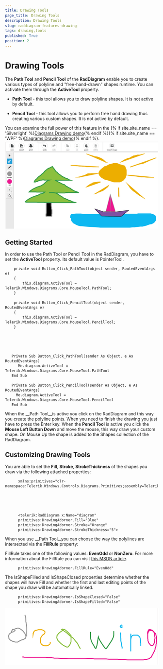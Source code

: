 ```yaml
---
title: Drawing Tools
page_title: Drawing Tools
description: Drawing Tools
slug: raddiagram-features-drawing
tags: drawing,tools
published: True
position: 2
---
```


# Drawing Tools



The __Path Tool__ and __Pencil Tool__ of the __RadDiagram__ enable you to create various types of polyline and "free-hand-drawn" shapes runtime. You can activate them through the __ActiveTool__ property.
	  

* __Path Tool__ - this tool allows you to draw polyline shapes. It is not active by default.
		  

* __Pencil Tool__ - this tool allows you to perform free hand drawing thus creating various custom shapes. It is not active by default.
		  

You can examine the full power of this feature in the
		{% if site.site_name == 'Silverlight' %}[Diagrams Drawing demo](http://demos.telerik.com/silverlight/#Diagrams/Drawing){% endif %}{% if site.site_name == 'WPF' %}[Diagrams Drawing demo](http://demos.telerik.com/wpf/#Diagrams/Drawing){% endif %}.
	  ![raddiagram-features-drawing](images/raddiagram-features-drawing.png)

## Getting Started

In order to use the Path Tool or Pencil Tool in the RadDiagram, you have to set the __ActiveTool__ property. Its default value is PointerTool.
		

	
        private void Button_Click_PathTool(object sender, RoutedEventArgs e)
		{
			this.diagram.ActiveTool = Telerik.Windows.Diagrams.Core.MouseTool.PathTool;
		}

		private void Button_Click_PencilTool(object sender, RoutedEventArgs e)
		{
			this.diagram.ActiveTool = Telerik.Windows.Diagrams.Core.MouseTool.PencilTool;
		}	  
		  



	
       Private Sub Button_Click_PathTool(sender As Object, e As RoutedEventArgs)
	      Me.diagram.ActiveTool = Telerik.Windows.Diagrams.Core.MouseTool.PathTool
       End Sub

       Private Sub Button_Click_PencilTool(sender As Object, e As RoutedEventArgs)
	     Me.diagram.ActiveTool = Telerik.Windows.Diagrams.Core.MouseTool.PencilTool
       End Sub  
		  



When the __Path Tool__is active you click on the RadDiagram and this way you create the polyline points. When you need to finish the drawing you just have to press the Enter key.
		  When the __Pencil Tool__ is active you click the __Mouse Left Button Down__ and move the mouse, this way draw your custom shape. On Mouse Up the shape is added to the Shapes collection of the RadDiagram.
		

## Customizing Drawing Tools

You are able to set the __Fill__, __Stroke__, __StrokeThickness__ of the shapes you draw via the following attached properties:
		

	
		  xmlns:primitives="clr-namespace:Telerik.Windows.Controls.Diagrams.Primitives;assembly=Telerik.Windows.Controls.Diagrams"
		



	
		  <telerik:RadDiagram x:Name="diagram"
		  primitives:DrawingAdorner.Fill="Blue"
		  primitives:DrawingAdorner.Stroke="Orange"
		  primitives:DrawingAdorner.StrokeThickness="5">
		



When you use __Path Tool__you can choose the way the polylines are intersected via the __FillRule__ property:
		

FillRule takes one of the following values: __EvenOdd__ or __NonZero__. For more information about the FillRule you can visit [this MSDN article](http://msdn.microsoft.com/en-us/library/system.windows.media.pathgeometry.fillrule.aspx).
		

	
		  primitives:DrawingAdorner.FillRule="EvenOdd"
		



The IsShapeFilled and IsShapeClosed properties determine whether the shapes will have Fill and whether the first and last editing points of the shape you draw will be automatically linked.
		

	
		  primitives:DrawingAdorner.IsShapeClosed="False"
		  primitives:DrawingAdorner.IsShapeFilled="False"
		

![raddiagram-features-drawing 2](images/raddiagram-features-drawing2.png)
